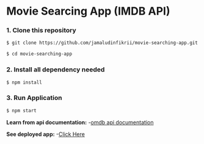 # Movie Searcing App (IMDB API)


### 1. Clone this repository

```bash
$ git clone https://github.com/jamaludinfikrii/movie-searching-app.git

$ cd movie-searching-app
```

### 2. Install all dependency needed
```bash
$ npm install
```

### 3. Run Application
```bash
$ npm start
```

__Learn from api documentation:__
-[omdb api documentation](http://www.omdbapi.com/) 

__See deployed app:__
-[Click Here](https://moviegoers.fikri.tech/) 
